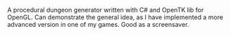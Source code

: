 A procedural dungeon generator written with C# and OpenTK lib for OpenGL.
Can demonstrate the general idea, as I have implemented a more advanced version in one of my games.
Good as a screensaver.
